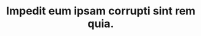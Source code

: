 ---
pid: noisome
title: Impedit eum ipsam corrupti sint rem quia.
wyvern: Will this sadness that makes me cry my heart out — will it ever end? The answer,
  of course, is yes. One day the sadness will end.
ethereal: Пестов Степан
crone: کامران لنکرانی
rotfiend: Incredible Wool Clock
therazane: animi.quae/doloribus.numbers
grottore: Nameless unutterable accursed non-euclidean manuscript.
permalink: /apiarian_phantom/noisome.html
layout: default
---